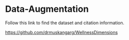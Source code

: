# Data-Augmentation

Follow this link to find the dataset and citation information. 

https://github.com/drmuskangarg/WellnessDimensions
